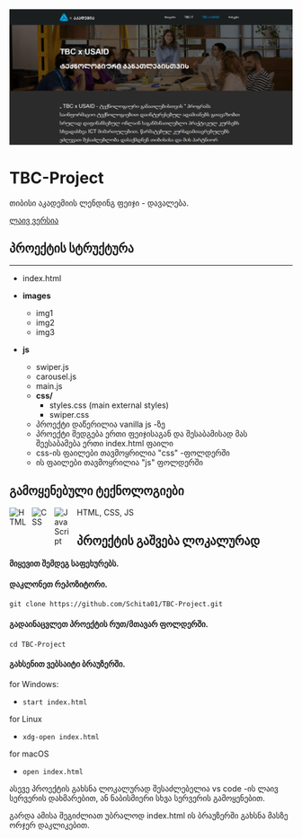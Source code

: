![alt text](screenshot.png)
# TBC-Project
თიბისი აკადემიის ლენდინგ ფეიჯი - დავალება. 

[ლაივ ვერსია](https://schita01.github.io/TBC-Project/)

## პროექტის სტრუქტურა 
-----------------
- index.html
- **images**
  - img1
  - img2
  - img3
- **js**
    - swiper.js
    - carousel.js
    - main.js
  - **css/**
    - styles.css (main external styles)
    - swiper.css


  
  * პროექტი დაწერილია vanilla js -ზე
  *  პროექტი შედგება ერთი ფეიჯისაგან და შესაბამისად მას შეესაბამება ერთი index.html ფაილი
  *   css-ის ფაილები თავმოყრილია "css" -ფოლდერში
  *   ის ფაილები თავმოყრილია "js" ფოლდერში

## გამოყენებული ტექნოლოგიები

  <img align="left" alt="HTML" width="30px" style="padding-right:10px;" src="https://cdn.jsdelivr.net/gh/devicons/devicon/icons/html5/html5-plain.svg" /> 
  <img align="left" alt="CSS" width="30px" style="padding-right:10px;" src="https://cdn.jsdelivr.net/gh/devicons/devicon/icons/css3/css3-plain.svg" /> 
  <img align="left" alt="JavaScript" width="30px" style="padding-right:10px;" src="https://cdn.jsdelivr.net/gh/devicons/devicon/icons/javascript/javascript-plain.svg" /> 
  HTML,  CSS,  JS

## პროექტის გაშვება ლოკალურად

#### მიყევით შემდეგ საფეხურებს.

#### დაკლონეთ რეპოზიტორი.
    git clone https://github.com/Schita01/TBC-Project.git

#### გადაინაცვლეთ პროექტის რუთ/მთავარ ფოლდერში.
    cd TBC-Project

#### გახსენით ვებსაიტი ბრაუზერში.
for Windows:
- `start index.html`

for Linux
- `xdg-open index.html`

for macOS
- `open index.html`

 ასევე პროექტის გახსნა ლოკალურად შესაძლებელია vs code -ის ლაივ სერვერის დახმარებით, ან ნაბისმიერი სხვა სერვერის გამოყენებით.
 
 გარდა ამისა შეგიძლიათ უბრალოდ index.html ის ბრაუზერში გახსნა მასზე ორჯერ დაკლიკებით.
 
